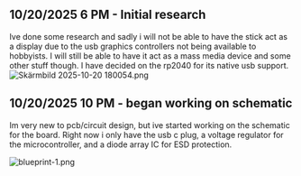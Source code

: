<!--
  ===================    !!READ THIS NOTICE!!   ====================
  DO NOT edit this file manually. Your changes WILL BE OVERWRITTEN!
  This journal is auto generated and updated by Hack Club Blueprint.
  To edit this file, please edit your journal entries on Blueprint.
  ==================================================================
-->

## 10/20/2025 6 PM - Initial research  

Ive done some research and sadly i will not be able to have the stick act as a display due to the usb graphics controllers not being available to hobbyists. I will still be able to have it act as a mass media device and some other stuff though. I have decided on the rp2040 for its native usb support.
![Skärmbild 2025-10-20 180054.png](https://blueprint.hackclub.com/user-attachments/blobs/proxy/eyJfcmFpbHMiOnsiZGF0YSI6Mzc0MywicHVyIjoiYmxvYl9pZCJ9fQ==--5fb42a3279af03be0adef28560d1ed3d11d7bb60/Sk%C3%A4rmbild%202025-10-20%20180054.png)  

## 10/20/2025 10 PM - began working on schematic  

Im very new to pcb/circuit design, but ive started working on the schematic for the board. Right now i only have the usb c plug, a voltage regulator for the microcontroller, and a diode array IC for ESD protection.

![blueprint-1.png](https://blueprint.hackclub.com/user-attachments/blobs/proxy/eyJfcmFpbHMiOnsiZGF0YSI6MzgwNSwicHVyIjoiYmxvYl9pZCJ9fQ==--90ef68ccb749a874d2b1f8e480aaae64191da25b/blueprint-1.png)  

